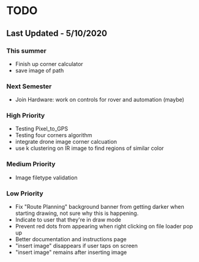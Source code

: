 # TODO
## Last Updated - 5/10/2020

### This summer 
- Finish up corner calculator 
- save image of path

### Next Semester
- Join Hardware: work on controls for rover and automation (maybe)

### High Priority
- Testing Pixel_to_GPS 
- Testing four corners algorithm
- integrate drone image corner calcuation
- use k clustering on IR image to find regions of similar color

### Medium Priority
- Image filetype validation


### Low Priority
- Fix "Route Planning" background banner from getting darker when starting drawing, not sure why this is happening.
- Indicate to user that they're in draw mode
- Prevent red dots from appearing when right clicking on file loader pop up
- Better documentation and instructions page
- "insert image" disappears if user taps on screen
- "insert image" remains after inserting image 
